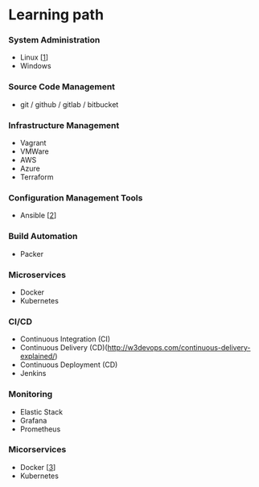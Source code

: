 # Learning path

### System Administration
- Linux [[1]]
- Windows

[1]: https://github.com/envelabs/enve-labs-linux-sa-training

### Source Code Management
- git / github / gitlab / bitbucket

### Infrastructure Management
- Vagrant
- VMWare
- AWS
- Azure
- Terraform

### Configuration Management Tools
- Ansible [[2]]

[2]: https://github.com/envelabs/enve-labs-ansible-training
### Build Automation
- Packer

### Microservices
- Docker
- Kubernetes

### CI/CD
- Continuous Integration (CI)
- Continuous Delivery (CD)(http://w3devops.com/continuous-delivery-explained/)
- Continuous Deployment (CD)
- Jenkins

### Monitoring
- Elastic Stack
- Grafana
- Prometheus

### Micorservices
- Docker [[3]]
- Kubernetes

[3]: https://github.com/envelabs/enve-labs-docker-training
